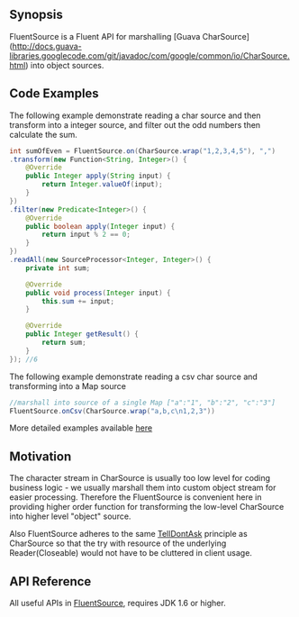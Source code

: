 ## Synopsis
FluentSource is a Fluent API for marshalling [Guava CharSource]
(http://docs.guava-libraries.googlecode.com/git/javadoc/com/google/common/io/CharSource.html) into object sources.

## Code Examples
The following example demonstrate reading a char source and then transform into a integer source, and filter out the 
odd numbers then calculate the sum.
```java
int sumOfEven = FluentSource.on(CharSource.wrap("1,2,3,4,5"), ",")
.transform(new Function<String, Integer>() {
    @Override
    public Integer apply(String input) {
        return Integer.valueOf(input);
    }
})
.filter(new Predicate<Integer>() {
    @Override
    public boolean apply(Integer input) {
        return input % 2 == 0;
    }
})
.readAll(new SourceProcessor<Integer, Integer>() {
    private int sum;

    @Override
    public void process(Integer input) {
        this.sum += input;
    }

    @Override
    public Integer getResult() {
        return sum;
    }
}); //6
```
                
The following example demonstrate reading a csv char source and transforming into a Map source
```java
//marshall into source of a single Map ["a":"1", "b":"2", "c":"3"]
FluentSource.onCsv(CharSource.wrap("a,b,c\n1,2,3"))
```                
More detailed examples available [here](https://github.com/freddfy/FluentSource/blob/master/src/test/guava/ext/source/FluentSourceExample.java)

## Motivation
The character stream in CharSource is usually too low level for coding business logic - we usually marshall them into
custom object stream for easier processing. Therefore the FluentSource is convenient here in providing higher order 
function for transforming the low-level CharSource into higher level "object" source. 

Also FluentSource adheres to the same 
[TellDontAsk](http://martinfowler.com/bliki/TellDontAsk.html) principle as CharSource so that the try with resource of 
the underlying Reader(Closeable) would not have to be cluttered in client usage.

## API Reference
All useful APIs in [FluentSource](https://github.com/freddfy/FluentSource/blob/master/src/main/guava/ext/source/FluentSource.java), requires JDK 1.6 or higher.